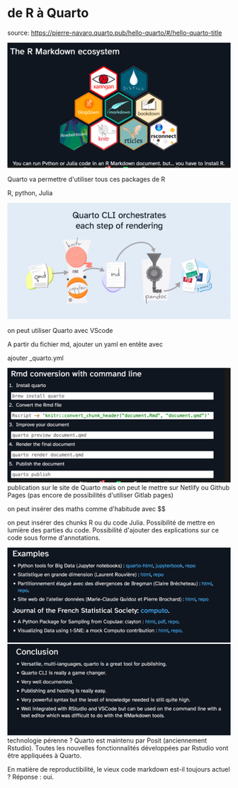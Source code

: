 
# de R à Quarto

source: https://pierre-navaro.quarto.pub/hello-quarto/#/hello-quarto-title

![](images/rmarkdown_jupyter.PNG)

Quarto va permettre d'utiliser tous ces packages de R

R, python, Julia

![](images/Qmd_quarto.PNG)

on peut utiliser Quarto avec VScode

A partir du fichier md, ajouter un yaml en entête avec 

ajouter \_quarto.yml

![](images/utiliser_quarto.PNG)
publication sur le site de Quarto mais on peut le mettre sur Netlify ou Github Pages (pas encore de possibilités d'utiliser Gitlab pages)

on peut insérer des maths comme d'habitude avec \$\$

on peut insérer des chunks R ou du code Julia. Possibilité de mettre en lumière des parties du code. Possibilité d'ajouter des explications sur ce code sous forme d'annotations.

![](images/exemples_quarto.PNG)
![](images/avantages_quarto.png)
technologie pérenne ? Quarto est maintenu par Posit (anciennement Rstudio). Toutes les nouvelles fonctionnalités développées par Rstudio vont être appliquées à Quarto. 

En matière de reproductibilité, le vieux code markdown est-il toujours actuel ? Réponse : oui.
